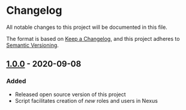 # Changelog
All notable changes to this project will be documented in this file.

The format is based on [Keep a Changelog](https://keepachangelog.com/en/1.0.0/),
and this project adheres to [Semantic Versioning](https://semver.org/spec/v2.0.0.html).
 
## [1.0.0](https://github.com/Cisco-AMP/nexus_user_manager/compare/master...v1.0.0) - 2020-09-08
### Added
- Released open source version of this project
- Script facilitates creation of _new_ roles and users in Nexus